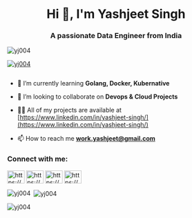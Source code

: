 <h1 align="center">Hi 👋, I'm Yashjeet Singh</h1>
<h3 align="center">A passionate Data Engineer from India</h3>

<p align="left"> <img src="https://komarev.com/ghpvc/?username=yj004&label=Profile%20views&color=0e75b6&style=flat" alt="yj004" /> </p>

<p align="left"> <a href="https://github.com/ryo-ma/github-profile-trophy"><img src="https://github-profile-trophy.vercel.app/?username=yj004" alt="yj004" /></a> </p>

<p align="left"> <a href="https://twitter.com/" target="blank"><img src="https://img.shields.io/twitter/follow/?logo=twitter&style=for-the-badge" alt="" /></a> </p>

- 🌱 I’m currently learning **Golang, Docker, Kubernative**

- 👯 I’m looking to collaborate on **Devops & Cloud Projects**

- 👨‍💻 All of my projects are available at [https://www.linkedin.com/in/yashjeet-singh/](https://www.linkedin.com/in/yashjeet-singh/)

- 📫 How to reach me **work.yashjeet@gmail.com**

<h3 align="left">Connect with me:</h3>
<p align="left">
<a href="https://linkedin.com/in/https://www.linkedin.com/in/yashjeet-singh-37a4a9202/" target="blank"><img align="center" src="https://raw.githubusercontent.com/rahuldkjain/github-profile-readme-generator/master/src/images/icons/Social/linked-in-alt.svg" alt="https://www.linkedin.com/in/yashjeet-singh-37a4a9202/" height="30" width="40" /></a>
<a href="https://instagram.com/https://www.instagram.com/yashjeet.io/" target="blank"><img align="center" src="https://raw.githubusercontent.com/rahuldkjain/github-profile-readme-generator/master/src/images/icons/Social/instagram.svg" alt="https://www.instagram.com/yashjeet.io/" height="30" width="40" /></a>
<a href="https://www.codechef.com/users/https://www.codechef.com/users/yj001" target="blank"><img align="center" src="https://cdn.jsdelivr.net/npm/simple-icons@3.1.0/icons/codechef.svg" alt="https://www.codechef.com/users/yj001" height="30" width="40" /></a>
<a href="https://www.hackerrank.com/https://www.hackerrank.com/profile/yashs7221" target="blank"><img align="center" src="https://raw.githubusercontent.com/rahuldkjain/github-profile-readme-generator/master/src/images/icons/Social/hackerrank.svg" alt="https://www.hackerrank.com/profile/yashs7221" height="30" width="40" /></a>
</p>



<p><img align="left" src="https://github-readme-stats.vercel.app/api/top-langs?username=yj004&show_icons=true&locale=en&layout=compact" alt="yj004" /></p>

<p>&nbsp;<img align="center" src="https://github-readme-stats.vercel.app/api?username=yj004&show_icons=true&locale=en" alt="yj004" /></p>

<p><img align="center" src="https://github-readme-streak-stats.herokuapp.com/?user=yj004&" alt="yj004" /></p>
